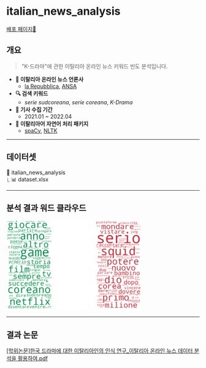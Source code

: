 # italian_news_analysis

[배포 페이지🔗](https://sasha1107.github.io/italian_news_analysis/)

## 개요
>"K-드라마"에 관한 이탈리아 온라인 뉴스 키워드 빈도 분석입니다.
- **📰 이탈리아 온라인 뉴스 언론사**
  - [la Repubblica](https://www.repubblica.it/), [ANSA](https://www.ansa.it/)
- **🔍 검색 키워드**
  - *serie sudcoreana*, *serie coreana*, *K-Drama*
- **📅 기사 수집 기간**
  - 2021.01 ~ 2022.04
- **🔡 이탈리아어 자연어 처리 패키지**
  - [spaCy](https://spacy.io/), [NLTK](https://www.nltk.org/)     

- - -

## 데이터셋
📁 italian_news_analysis<br>
⎿ 📊 dataset.xlsx
- - -

## 분석 결과 워드 클라우드
<img src="/wordcloud.png" width="70%" height="70%" alt="WordCloud"></img>

- - -
## 결과 논문
[[학위논문]한국 드라마에 대한 이탈리아인의 인식 연구_이탈리아 온라인 뉴스 데이터 분석을 활용하여.pdf](https://github.com/sasha1107/italian_news_analysis/releases/tag/%ED%95%99%EC%9C%84%EB%85%BC%EB%AC%B8)
